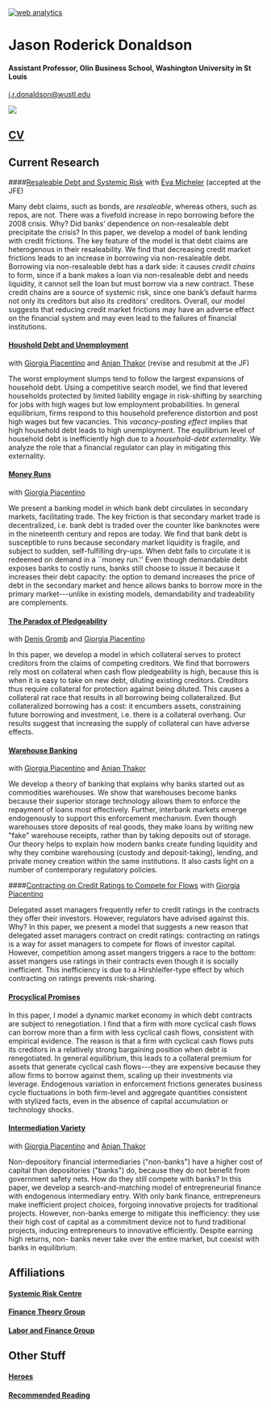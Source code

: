 <!-- Start of StatCounter Code for Default Guide -->
<script type="text/javascript">
var sc_project=8924220; 
var sc_invisible=1; 
var sc_security="22994e8d"; 
var scJsHost = (("https:" == document.location.protocol) ?
"https://secure." : "http://www.");
document.write("<sc"+"ript type='text/javascript' src='" +
scJsHost+
"statcounter.com/counter/counter.js'></"+"script>");
</script>
<noscript><div class="statcounter"><a title="web analytics"
href="http://statcounter.com/" target="_blank"><img
class="statcounter"
src="//c.statcounter.com/8924220/0/22994e8d/1/" alt="web
analytics"></a></div></noscript>
<!-- End of StatCounter Code for Default Guide -->
# Jason Roderick Donaldson #
#### Assistant Professor, Olin Business School, Washington University in St Louis
j.r.donaldson@wustl.edu

![][picture]

## [CV][cv] ##

## Current Research ##

<!----

your comment goes here
and here
-->

####[Resaleable Debt and Systemic Risk][n] 
with [Eva Micheler][eva] (accepted at the JFE)


Many debt claims, such as bonds, are *resaleable*, whereas others, such as repos, are not. There was a fivefold increase in repo borrowing before the 2008 crisis. Why? Did banks’ dependence on non-resaleable debt precipitate the crisis? In this paper, we develop a model of bank lending with credit frictions. The key feature of the model is that debt claims are heterogenous in their resaleability. We find that decreasing credit market frictions leads to an increase in borrowing via non-resaleable debt. Borrowing via non-resaleable debt has a dark side: it causes *credit chains* to form, since if a bank makes a loan via non-resaleable debt and needs liquidity, it cannot sell the loan but must borrow via a new contract. These credit chains are a source of systemic risk, since one bank’s default harms not only its creditors but also its creditors' creditors. Overall, our model suggests that reducing credit market frictions may have an adverse effect on the financial system and may even lead to the failures of financial institutions.

#### [Houshold Debt and Unemployment][BL] 
with [Giorgia Piacentino][giorgia] and [Anjan Thakor][anjan] (revise and resubmit at the JF)

The worst employment slumps tend to follow the largest expansions of household debt. Using a competitive search model, we find that levered households protected by limited liability engage in risk-shifting by searching for jobs with high wages but low employment probabilities. In general equilibrium, firms respond to this household preference distortion and post high wages but few vacancies. This *vacancy-posting effect* implies that high household debt leads to high unemployment. The equilibrium level of household debt is inefficiently high due to a *household-debt externality.* We analyze the role that a financial regulator can play in mitigating this externality.


#### [Money Runs][MR] 

with [Giorgia Piacentino][giorgia]  

We present a banking model in which bank debt circulates in secondary markets, facilitating trade. The key friction is that secondary market trade is decentralized, i.e. bank debt is traded over the counter like banknotes were in the nineteenth century and repos are today. We find that bank debt is susceptible to runs because secondary market liquidity is fragile, and subject to sudden, self-fulfilling dry-ups. When debt fails to circulate it is redeemed on demand in a ``money run.''  Even though demandable debt exposes banks to costly runs, banks still choose to issue it because it increases their debt capacity: the option to demand increases the price of debt in the secondary market and hence allows banks to borrow more in the primary market---unlike in existing models, demandability and tradeability are complements.

#### [The Paradox of Pledgeability][Paradox] 
with  [Denis Gromb][denis]  and [Giorgia Piacentino][giorgia]

In this paper, we develop a model in which collateral serves to protect creditors from the claims of competing creditors. We find that borrowers rely most on collateral when cash flow pledgeability is high, because this is when it is easy to take on new debt, diluting existing creditors. Creditors thus require collateral for protection against being diluted. This causes a collateral rat race that results in all borrowing being collateralized. But collateralized borrowing has a cost: it encumbers assets, constraining future borrowing and investment, i.e. there is a collateral overhang. Our results suggest that increasing the supply of collateral can have adverse effects.

#### [Warehouse Banking][WB] 
with [Giorgia Piacentino][giorgia] and [Anjan Thakor][anjan]

We develop a theory of banking that explains why banks started out as commodities warehouses. We show that warehouses become banks because their superior storage technology allows them to enforce the repayment of loans most effectively. Further, interbank markets emerge endogenously to support this enforcement mechanism. Even though warehouses store deposits of real goods, they make loans by writing new "fake" warehouse receipts, rather than by taking deposits out of storage. Our theory helps to explain how modern banks create funding liquidity and why they combine warehousing (custody and deposit-taking), lending, and private money creation within the same institutions. It also casts light on a number of contemporary regulatory policies.




####[Contracting on Credit Ratings to Compete for Flows][m]
with [Giorgia Piacentino][giorgia]

Delegated asset managers frequently refer to credit ratings in the contracts they offer their investors.  However, regulators have advised against this.  Why?  In this paper, we present a model that suggests a new reason that delegated asset managers contract on credit ratings: contracting on ratings is a way for asset managers to compete for flows of investor capital.  However, competition among asset mangers triggers a race to the bottom: asset mangers use ratings in their contracts even though it is socially inefficient.  This inefficiency is due to a Hirshleifer-type effect by which contracting on ratings  prevents risk-sharing.



#### [Procyclical Promises][PP] 


In this paper, I model a dynamic market economy in which debt contracts are subject to renegotiation. I find that a firm with more cyclical cash flows can borrow more than a firm with less cyclical cash flows, consistent with empirical evidence.  The reason is that a firm with cyclical cash flows puts its creditors in a relatively strong bargaining position when debt is renegotiated.  In general equilibrium, this leads to a collateral premium for assets that generate cyclical cash flows---they are expensive because they allow firms to borrow against them, scaling up their investments via leverage.  Endogenous variation in enforcement frictions generates business cycle fluctuations in both firm-level and aggregate quantities consistent with stylized facts, even in the absence of capital accumulation or technology shocks.







#### [Intermediation Variety][IV] 
with [Giorgia Piacentino][giorgia] and [Anjan Thakor][anjan]

Non-depository financial intermediaries ("non-banks") have a higher cost of capital than depositories ("banks") do, because they do not benefit from government safety nets. How do they still compete with banks? In this paper, we develop a search-and-matching model of entrepreneurial finance with endogenous intermediary entry. With only bank finance, entrepreneurs make inefficient project choices, forgoing innovative projects for traditional projects. However, non-banks emerge to mitigate this inefficiency: they use their high cost of capital as a commitment device not to fund traditional projects, inducing entrepreneurs to innovative efficiently. Despite earning high returns, non- banks never take over the entire market, but coexist with banks in equilibrium.




## Affiliations ##

#### [Systemic Risk Centre][src] ###

#### [Finance Theory Group][ftg]

#### [Labor and Finance Group][lfg]



## Other Stuff ##
#### [Heroes][h] ###

#### [Recommended Reading][rr]








[picture]: img/jrd-picture.jpg


<!---
PAPERS
-->

[MR]:http://jrdonaldson.com/Papers/Donaldson-Piacentino-Money_Runs.pdf


[WB]:http://jrdonaldson.com/Papers/Donaldson-Piacentino-Thakor-Warehouse_Banking.pdf

[BL]:http://jrdonaldson.com/Papers/Donaldson-Piacentino-Thakor-Banking_and_Labor.pdf

[Paradox]: http://jrdonaldson.com/Papers/Donaldson-Gromb-Piacentino-Paradox.pdf

[pp]: http://jrdonaldson.com/Papers/Donaldson-Procyclical_Promises.pdf

[IV]: http://jrdonaldson.com/Papers/Donaldson-Piacentino-Thakor-Intermediation_Variety.pdf

[n]:http://jrdonaldson.com/Papers/Donaldson-Micheler-Negotiability.pdf

[m]: http://jrdonaldson.com/Papers/Donaldson-Picentino-Ratings_Flows.pdf


<!---
PEOPLE
-->

[giorgia]: http://giorgiapiacentino.com/
[anjan]: http://apps.olin.wustl.edu/faculty/Thakor/index.htm
[eva]: http://www.lse.ac.uk/collections/law/staff/eva-micheler.htm
[JP]: http://www2.lse.ac.uk/finance/people/profiles/jean-PierreZigrand.aspx
[denis]: http://denis.gromb.pagesperso-orange.fr

<!---
AFFILIATIONS 
-->

[src]: http://www.systemicrisk.ac.uk
[ftg]: http://www.financetheory.org
[lfg]: https://sites.google.com/site/laborandfinancegroup/


<!---
OTHER STUFF 
-->

[h]: http://jrdonaldson.com/stuff/Heroes/Heroes.html
[rr]: http://jrdonaldson.com/Recommended/A_Short_Path_to_the_Shortest_Path.pdf

<!---
OLD STUFF
-->

[ppii]: http://jrdonaldson.com/Papers/Donaldson-Procyclical_Promises_Instigate_Instability.pdf
[fs]: http://jrdonaldson.com/stuff/FirmSize.pdf
[ppsi]: Donaldson-Collateral_Cyclicality_and_Specific_Investment.pdf
[cv]: http://jrdonaldson.com/stuff/DonaldsonCV.pdf
[or]: http://jrdonaldson.com/stuff/Overrating.pdf
<!--- http://jrdonaldson.com/stuff/Mandates.pdf -->
[rg]: http://jrdonaldson.com/reading_group/reading_group.html




